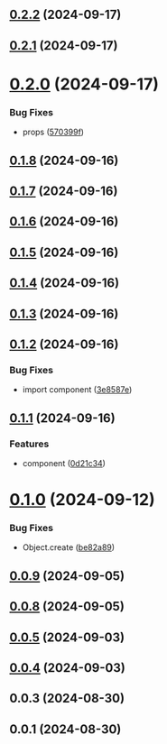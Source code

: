 ## [0.2.2](https://github.com/andrehrferreira/cmmv-reactivity/compare/v0.2.1...v0.2.2) (2024-09-17)

## [0.2.1](https://github.com/andrehrferreira/cmmv-reactivity/compare/v0.2.0...v0.2.1) (2024-09-17)

# [0.2.0](https://github.com/andrehrferreira/cmmv-reactivity/compare/v0.1.8...v0.2.0) (2024-09-17)

### Bug Fixes

-   props ([570399f](https://github.com/andrehrferreira/cmmv-reactivity/commit/570399f0966aed02338e83ff5478011fd00fb628))

## [0.1.8](https://github.com/andrehrferreira/cmmv-reactivity/compare/v0.1.7...v0.1.8) (2024-09-16)

## [0.1.7](https://github.com/andrehrferreira/cmmv-reactivity/compare/v0.1.6...v0.1.7) (2024-09-16)

## [0.1.6](https://github.com/andrehrferreira/cmmv-reactivity/compare/v0.1.5...v0.1.6) (2024-09-16)

## [0.1.5](https://github.com/andrehrferreira/cmmv-reactivity/compare/v0.1.4...v0.1.5) (2024-09-16)

## [0.1.4](https://github.com/andrehrferreira/cmmv-reactivity/compare/v0.1.3...v0.1.4) (2024-09-16)

## [0.1.3](https://github.com/andrehrferreira/cmmv-reactivity/compare/v0.1.2...v0.1.3) (2024-09-16)

## [0.1.2](https://github.com/andrehrferreira/cmmv-reactivity/compare/v0.1.1...v0.1.2) (2024-09-16)

### Bug Fixes

-   import component ([3e8587e](https://github.com/andrehrferreira/cmmv-reactivity/commit/3e8587e6a198d8ef0e36dc675adae9552fc54b37))

## [0.1.1](https://github.com/andrehrferreira/cmmv-reactivity/compare/v0.1.0...v0.1.1) (2024-09-16)

### Features

-   component ([0d21c34](https://github.com/andrehrferreira/cmmv-reactivity/commit/0d21c344a435fe7ba6bdef6a07c61d62d70ba573))

# [0.1.0](https://github.com/andrehrferreira/cmmv-reactivity/compare/v0.0.9...v0.1.0) (2024-09-12)

### Bug Fixes

-   Object.create ([be82a89](https://github.com/andrehrferreira/cmmv-reactivity/commit/be82a89c81f1a269046d5d8d0800f9d57691bd57))

## [0.0.9](https://github.com/andrehrferreira/cmmv-reactivity/compare/v0.0.8...v0.0.9) (2024-09-05)

## [0.0.8](https://github.com/andrehrferreira/cmmv-reactivity/compare/v0.0.6...v0.0.8) (2024-09-05)

## [0.0.5](https://github.com/andrehrferreira/cmmv-reactivity/compare/v0.0.4...v0.0.5) (2024-09-03)

## [0.0.4](https://github.com/andrehrferreira/cmmv-reactivity/compare/v0.0.3...v0.0.4) (2024-09-03)

## 0.0.3 (2024-08-30)

## 0.0.1 (2024-08-30)
